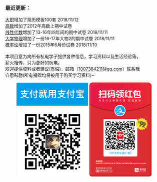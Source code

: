 ### 最近更新：</br>
[大职](https://github.com/FengGuanxi/HDU-Experience/tree/master/%E5%AD%A6%E4%B9%A0/%E5%A4%A7%E8%81%8C)增加了简历模板100套 2018/11/12</br>
[高数](https://github.com/FengGuanxi/HDU-Experience/tree/master/%E5%AD%A6%E4%B9%A0/%E9%AB%98%E7%AD%89%E6%95%B0%E5%AD%A6)增加了2012年高数上期中试卷</br>
[线性代数](https://github.com/FengGuanxi/HDU-Experience/tree/master/%E5%AD%A6%E4%B9%A0/%E7%BA%BF%E6%80%A7%E4%BB%A3%E6%95%B0/%E8%AF%95%E5%8D%B7)增加了13-16年四年间的期中试卷 2018/11/11</br>
[大学物理](https://github.com/FengGuanxi/HDU-Experience/tree/master/%E5%AD%A6%E4%B9%A0/%E5%A4%A7%E5%AD%A6%E7%89%A9%E7%90%86/%E8%AF%95%E5%8D%B7)增加了一份16-17年大物2的期中试卷 2018/11/11</br>
[概率论](https://github.com/FengGuanxi/HDU-Experience/tree/master/%E5%AD%A6%E4%B9%A0/%E6%A6%82%E7%8E%87%E8%AE%BA)增加了一份2015年6月份试卷 2018/11/10</br>
</br>
本项目意为向所有杭电学子提供各种信息，学习资料以及生活经验等。</br>
薪火相传，只为更好的杭电。</br>
欢迎提供资料或者建议(有偿)，邮箱（1007384211@qq.com）联系我</br>
自愿鼓励(所有捐赠均将被用于购买学习资料)~

<div align="center">
  <img src="https://raw.githubusercontent.com/FengGuanxi/GitHub-/master/%E6%94%AF%E4%BB%98%E5%AE%9D.jpg" height="300px" alt="支付宝打赏" >
  <img src="https://github.com/FengGuanxi/GitHub-/blob/master/%E5%86%AF%E5%86%A0%E7%8E%BA%E7%9A%84%E7%BA%A2%E5%8C%85%E4%BA%8C%E7%BB%B4%E7%A0%81.PNG" height="300px" alt="扫我领红包" >
</div>


